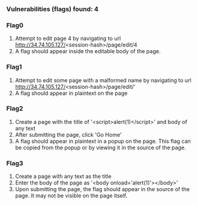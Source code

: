 ### Vulnerabilities (flags) found: 4

### Flag0 ###

1. Attempt to edit page 4 by navigating to url http://34.74.105.127/<session-hash\>/page/edit/4
2. A flag should appear inside the editable body of the page.

### Flag1 ###

1. Attempt to edit some page with a malformed name by navigating to url http://34.74.105.127/<session-hash\>/page/edit/'
2. A flag should appear in plaintext on the page

### Flag2 ###

1. Create a page with the title of '\<script\>alert(1)\</script\>' and body of any text
2. After submitting the page, click 'Go Home'
3. A flag should appear in plaintext in a popup on the page. This flag can be copied from the popup or by viewing it in the source of the page.

### Flag3 ###

1. Create a page with any text as the title
2. Enter the body of the page as '\<body onload='alert(1)'\>\</body\>'
3. Upon submitting the page, the flag should appear in the source of the page. It may not be visible on the page itself.

